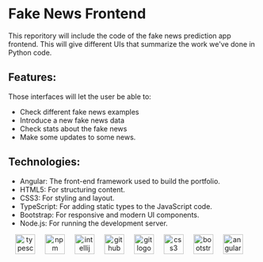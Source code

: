 # Fake News Frontend

This reporitory will include the code of the fake news prediction app frontend. This will give different UIs that summarize the work we've done in Python code.

## Features:

Those interfaces will let the user be able to:
- Check different fake news examples
- Introduce a new fake news data
- Check stats about the fake news
- Make some updates to some news.

## Technologies:

- Angular: The front-end framework used to build the portfolio.
- HTML5: For structuring content.
- CSS3: For styling and layout.
- TypeScript: For adding static types to the JavaScript code.
- Bootstrap: For responsive and modern UI components.
- Node.js: For running the development server.

<div align="center">
  <img src="https://cdn.simpleicons.org/typescript/3178C6" height="40" alt="typescript logo"  />
  <img width="12" />
  <img src="https://cdn.simpleicons.org/npm/CB3837" height="40" alt="npm logo"  />
  <img width="12" />
  <img src="https://cdn.simpleicons.org/intellijidea/000000" height="40" alt="intellij logo"  />
  <img width="12" />
  <img src="https://cdn.simpleicons.org/github/181717" height="40" alt="github logo"  />
  <img width="12" />
  <img src="https://cdn.simpleicons.org/git/F05032" height="40" alt="git logo"  />
  <img width="12" />
  <img src="https://cdn.simpleicons.org/css3/1572B6" height="40" alt="css3 logo"  />
  <img width="12" />
  <img src="https://skillicons.dev/icons?i=bootstrap" height="40" alt="bootstrap logo"  />
  <img width="12" />
  <img src="https://cdn.simpleicons.org/angular/DD0031" height="40" alt="angularjs logo"  />
  <img width="12" />
</div>


